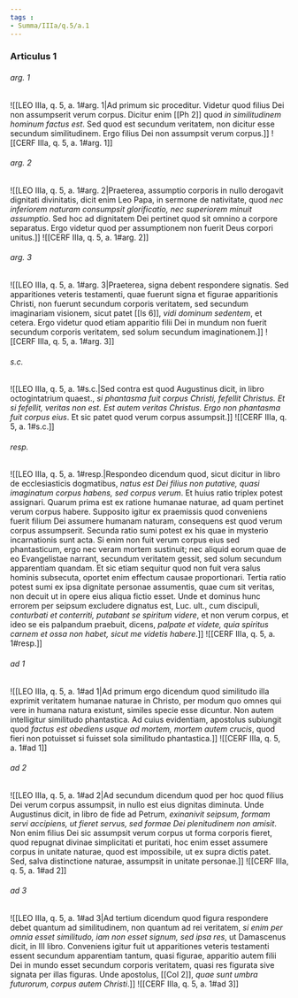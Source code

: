 ```yaml
---
tags : 
- Summa/IIIa/q.5/a.1
---
```


### Articulus 1

###### arg. 1
![[LEO IIIa, q. 5, a. 1#arg. 1|Ad primum sic proceditur. Videtur quod filius Dei non assumpserit verum corpus. Dicitur enim [[Ph 2]] quod *in similitudinem hominum factus est*. Sed quod est secundum veritatem, non dicitur esse secundum similitudinem. Ergo filius Dei non assumpsit verum corpus.]]
![[CERF IIIa, q. 5, a. 1#arg. 1]]

###### arg. 2
![[LEO IIIa, q. 5, a. 1#arg. 2|Praeterea, assumptio corporis in nullo derogavit dignitati divinitatis, dicit enim Leo Papa, in sermone de nativitate, quod *nec inferiorem naturam consumpsit glorificatio, nec superiorem minuit assumptio*. Sed hoc ad dignitatem Dei pertinet quod sit omnino a corpore separatus. Ergo videtur quod per assumptionem non fuerit Deus corpori unitus.]]
![[CERF IIIa, q. 5, a. 1#arg. 2]]

###### arg. 3
![[LEO IIIa, q. 5, a. 1#arg. 3|Praeterea, signa debent respondere signatis. Sed apparitiones veteris testamenti, quae fuerunt signa et figurae apparitionis Christi, non fuerunt secundum corporis veritatem, sed secundum imaginariam visionem, sicut patet [[Is 6]], *vidi dominum sedentem*, et cetera. Ergo videtur quod etiam apparitio filii Dei in mundum non fuerit secundum corporis veritatem, sed solum secundum imaginationem.]]
![[CERF IIIa, q. 5, a. 1#arg. 3]]

###### s.c.
![[LEO IIIa, q. 5, a. 1#s.c.|Sed contra est quod Augustinus dicit, in libro octogintatrium quaest., *si phantasma fuit corpus Christi, fefellit Christus. Et si fefellit, veritas non est. Est autem veritas Christus. Ergo non phantasma fuit corpus eius*. Et sic patet quod verum corpus assumpsit.]]
![[CERF IIIa, q. 5, a. 1#s.c.]]

###### resp.
![[LEO IIIa, q. 5, a. 1#resp.|Respondeo dicendum quod, sicut dicitur in libro de ecclesiasticis dogmatibus, *natus est Dei filius non putative, quasi imaginatum corpus habens, sed corpus verum*. Et huius ratio triplex potest assignari. Quarum prima est ex ratione humanae naturae, ad quam pertinet verum corpus habere. Supposito igitur ex praemissis quod conveniens fuerit filium Dei assumere humanam naturam, consequens est quod verum corpus assumpserit. Secunda ratio sumi potest ex his quae in mysterio incarnationis sunt acta. Si enim non fuit verum corpus eius sed phantasticum, ergo nec veram mortem sustinuit; nec aliquid eorum quae de eo Evangelistae narrant, secundum veritatem gessit, sed solum secundum apparentiam quandam. Et sic etiam sequitur quod non fuit vera salus hominis subsecuta, oportet enim effectum causae proportionari. Tertia ratio potest sumi ex ipsa dignitate personae assumentis, quae cum sit veritas, non decuit ut in opere eius aliqua fictio esset. Unde et dominus hunc errorem per seipsum excludere dignatus est, Luc. ult., cum discipuli, *conturbati et conterriti, putabant se spiritum videre*, et non verum corpus, et ideo se eis palpandum praebuit, dicens, *palpate et videte, quia spiritus carnem et ossa non habet, sicut me videtis habere*.]]
![[CERF IIIa, q. 5, a. 1#resp.]]

###### ad 1
![[LEO IIIa, q. 5, a. 1#ad 1|Ad primum ergo dicendum quod similitudo illa exprimit veritatem humanae naturae in Christo, per modum quo omnes qui vere in humana natura existunt, similes specie esse dicuntur. Non autem intelligitur similitudo phantastica. Ad cuius evidentiam, apostolus subiungit quod *factus est obediens usque ad mortem, mortem autem crucis*, quod fieri non potuisset si fuisset sola similitudo phantastica.]]
![[CERF IIIa, q. 5, a. 1#ad 1]]

###### ad 2
![[LEO IIIa, q. 5, a. 1#ad 2|Ad secundum dicendum quod per hoc quod filius Dei verum corpus assumpsit, in nullo est eius dignitas diminuta. Unde Augustinus dicit, in libro de fide ad Petrum, *exinanivit seipsum, formam servi accipiens, ut fieret servus, sed formae Dei plenitudinem non amisit*. Non enim filius Dei sic assumpsit verum corpus ut forma corporis fieret, quod repugnat divinae simplicitati et puritati, hoc enim esset assumere corpus in unitate naturae, quod est impossibile, ut ex supra dictis patet. Sed, salva distinctione naturae, assumpsit in unitate personae.]]
![[CERF IIIa, q. 5, a. 1#ad 2]]

###### ad 3
![[LEO IIIa, q. 5, a. 1#ad 3|Ad tertium dicendum quod figura respondere debet quantum ad similitudinem, non quantum ad rei veritatem, *si enim per omnia esset similitudo, iam non esset signum, sed ipsa res*, ut Damascenus dicit, in III libro. Conveniens igitur fuit ut apparitiones veteris testamenti essent secundum apparentiam tantum, quasi figurae, apparitio autem filii Dei in mundo esset secundum corporis veritatem, quasi res figurata sive signata per illas figuras. Unde apostolus, [[Col 2]], *quae sunt umbra futurorum, corpus autem Christi*.]]
![[CERF IIIa, q. 5, a. 1#ad 3]]

